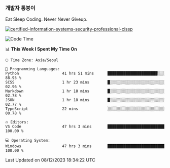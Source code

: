 ### 개발자 통붕이
Eat Sleep Coding.
Never Never Giveup.

[![certified-information-systems-security-professional-cissp](https://user-images.githubusercontent.com/44606727/157613689-acd84ec6-5f8f-4e79-89d9-a8d51f033634.png)](https://www.credly.com/badges/f394a010-85a0-450b-9136-8043af01d71c/public_url)

<!--START_SECTION:waka-->
![Code Time](http://img.shields.io/badge/Code%20Time-2%2C205%20hrs%204%20mins-blue)

📊 **This Week I Spent My Time On** 

```text
🕑︎ Time Zone: Asia/Seoul

💬 Programming Languages: 
Python                   41 hrs 51 mins      ██████████████████████░░░   88.95 % 
SCSS                     1 hr 23 mins        █░░░░░░░░░░░░░░░░░░░░░░░░   02.96 % 
Markdown                 1 hr 18 mins        █░░░░░░░░░░░░░░░░░░░░░░░░   02.78 % 
JSON                     1 hr 18 mins        █░░░░░░░░░░░░░░░░░░░░░░░░   02.77 % 
TypeScript               22 mins             ░░░░░░░░░░░░░░░░░░░░░░░░░   00.78 % 

🔥 Editors: 
VS Code                  47 hrs 3 mins       █████████████████████████   100.00 % 

💻 Operating System: 
Windows                  47 hrs 3 mins       █████████████████████████   100.00 % 
```


 Last Updated on 08/12/2023 18:34:22 UTC
<!--END_SECTION:waka-->
